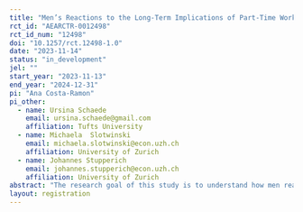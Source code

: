 ```yaml
---
title: "Men’s Reactions to the Long-Term Implications of Part-Time Work"
rct_id: "AEARCTR-0012498"
rct_id_num: "12498"
doi: "10.1257/rct.12498-1.0"
date: "2023-11-14"
status: "in_development"
jel: ""
start_year: "2023-11-13"
end_year: "2024-12-31"
pi: "Ana Costa-Ramon"
pi_other:
  - name: Ursina Schaede
    email: ursina.schaede@gmail.com
    affiliation: Tufts University
  - name: Michaela  Slotwinski
    email: michaela.slotwinski@econ.uzh.ch
    affiliation: University of Zurich
  - name: Johannes Stupperich
    email: johannes.stupperich@econ.uzh.ch
    affiliation: University of Zurich
abstract: "The research goal of this study is to understand how men react to learning about the long-term financial consequences of having a reduced workload. In particular, we design a field experiment where the treatment consists of an informational video discussing the long-term financial consequences of a reduced workload. We compare this treatment to a control group that receives a video with unrelated information."
layout: registration
---
```


